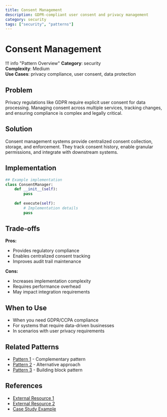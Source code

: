 ```yaml
---
title: Consent Management
description: GDPR-compliant user consent and privacy management
category: security
tags: ["security", "patterns"]
---
```


# Consent Management

!!! info "Pattern Overview"
    **Category**: security  
    **Complexity**: Medium  
    **Use Cases**: privacy compliance, user consent, data protection

## Problem

Privacy regulations like GDPR require explicit user consent for data processing. Managing consent across multiple services, tracking changes, and ensuring compliance is complex and legally critical.

## Solution

Consent management systems provide centralized consent collection, storage, and enforcement. They track consent history, enable granular permissions, and integrate with downstream systems.

## Implementation

```python
## Example implementation
class ConsentManager:
    def __init__(self):
        pass
    
    def execute(self):
        # Implementation details
        pass
```

## Trade-offs

**Pros:**
- Provides regulatory compliance
- Enables centralized consent tracking
- Improves audit trail maintenance

**Cons:**
- Increases implementation complexity
- Requires performance overhead
- May impact integration requirements

## When to Use

- When you need GDPR/CCPA compliance
- For systems that require data-driven businesses
- In scenarios with user privacy requirements

## Related Patterns

- [Pattern 1](../related-pattern-1.md) - Complementary pattern
- [Pattern 2](../related-pattern-2.md) - Alternative approach
- [Pattern 3](../related-pattern-3.md) - Building block pattern

## References

- [External Resource 1](#)
- [External Resource 2](#)
- [Case Study Example](../../architects-handbook/case-studies/example.md)

